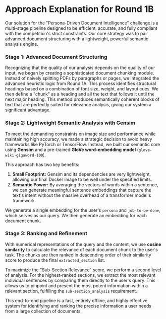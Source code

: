 # Approach Explanation for Round 1B

Our solution for the "Persona-Driven Document Intelligence" challenge is a multi-stage pipeline designed to be efficient, accurate, and fully compliant with the competition's strict constraints. Our core strategy was to pair advanced document structuring with a lightweight, powerful semantic analysis engine.

### Stage 1: Advanced Document Structuring

Recognizing that the quality of our analysis depends on the quality of our input, we began by creating a sophisticated document chunking module. Instead of naively splitting PDFs by paragraphs or pages, we integrated the advanced heuristic logic from Round 1A. This process identifies structural headings based on a combination of font size, weight, and layout cues. We then define a "chunk" as a heading and all the text that follows it until the next major heading. This method produces semantically coherent blocks of text that are perfectly suited for relevance analysis, giving our system a significant advantage.

### Stage 2: Lightweight Semantic Analysis with Gensim

To meet the demanding constraints on image size and performance while maintaining high accuracy, we made a strategic decision to avoid heavy frameworks like PyTorch or TensorFlow. Instead, we built our semantic core using **Gensim** and a pre-trained **GloVe word-embedding model** (`glove-wiki-gigaword-100`).

This approach has two key benefits:
1.  **Small Footprint:** Gensim and its dependencies are very lightweight, allowing our final Docker image to be well under the specified limits.
2.  **Semantic Power:** By averaging the vectors of words within a sentence, we can generate meaningful sentence embeddings that capture the text's intent without the massive overhead of a transformer model's framework.

We generate a single embedding for the user's `persona` and `job-to-be-done`, which serves as our query. We then generate an embedding for each document chunk.

### Stage 3: Ranking and Refinement

With numerical representations of the query and the content, we use **cosine similarity** to calculate the relevance of each document chunk to the user's task. The chunks are then ranked in descending order of their similarity score to produce the final `extracted_section` list.

To maximize the "Sub-Section Relevance" score, we perform a second level of analysis. For the highest-ranked sections, we extract the most relevant individual sentences by comparing them directly to the user's query. This allows us to pinpoint and present the most potent information within a relevant section, fulfilling the `sub-section_analysis` requirement.

This end-to-end pipeline is a fast, entirely offline, and highly effective system for identifying and ranking the precise information a user needs from a large collection of documents.